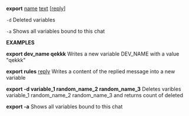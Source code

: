 <b>export</b> <u>name</u> <u>text</u> [<u>reply</u>]

<code>-d</code>
Deleted variables

<code>-a</code>
Shows all variables bound to this chat

<b>EXAMPLES</b>

<b>export dev_name qekkk</b>
Writes a new variable DEV_NAME with a value "qekkk"

<b>export rules</b> <u>reply</u>
Writes a content of the replied message into a new variable

<b>export -d variable_1 random_name_2 random_name_3</b>
Deletes varibles variable_1 random_name_2 random_name_3 and returns count of deleted

<b>export -a</b>
Shows all variables bound to this chat

